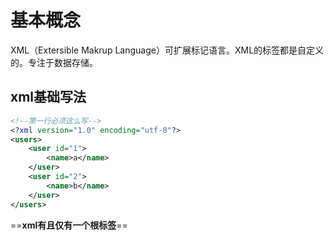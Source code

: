 # 基本概念

XML（Extersible Makrup Language）可扩展标记语言。XML的标签都是自定义的。专注于数据存储。

## xml基础写法

```xml
<!--第一行必须这么写-->
<?xml version="1.0" encoding="utf-8"?> 
<users>
    <user id="1">
    	<name>a</name>
    </user>
    <user id="2">
    	<name>b</name>
    </user>
</users>
```

==**xml有且仅有一个根标签**==

